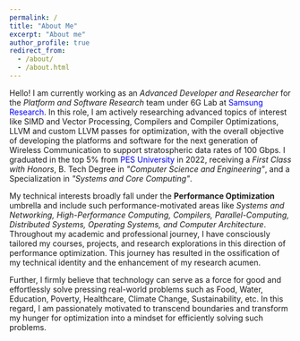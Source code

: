 ```yaml
---
permalink: /
title: "About Me"
excerpt: "About me"
author_profile: true
redirect_from: 
  - /about/
  - /about.html
---
```


<style>
  a 
  {
    color: blue;
    text-decoration: none;
  }
</style>

Hello! I am currently working as an *Advanced Developer and Researcher* for the *Platform and Software Research* team under 6G Lab at <a style="text-decoration: none;" href="https://research.samsung.com/sri-b">Samsung Research</a>. In this role, I am actively researching advanced topics of interest like SIMD and Vector Processing, Compilers and Compiler Optimizations, LLVM and custom LLVM passes for optimization, with the overall objective of developing the platforms and software for the next generation of Wireless Communication to support stratospheric data rates of 100 Gbps. I graduated in the top 5% from <a style="text-decoration: none;" href="https://www.pes.edu">PES University</a> in 2022, receiving a *First Class with Honors*, B. Tech Degree in *"Computer Science and Engineering"*, and a Specialization in *"Systems and Core Computing"*.

My technical interests broadly fall under the **Performance Optimization** umbrella and include such performance-motivated areas like *Systems and Networking, High-Performance Computing, Compilers, Parallel-Computing, Distributed Systems, Operating Systems, and Computer Architecture*. Throughout my academic and professional journey, I have consciously tailored my courses, projects, and research explorations in this direction of performance optimization. This journey has resulted in the ossification of my technical identity and the enhancement of my research acumen.

Further, I firmly believe that technology can serve as a force for good and effortlessly solve pressing real-world problems such as Food, Water, Education, Poverty, Healthcare, Climate Change, Sustainability, etc. In this regard, I am passionately motivated to transcend boundaries and transform my hunger for optimization into a mindset for efficiently solving such problems. 